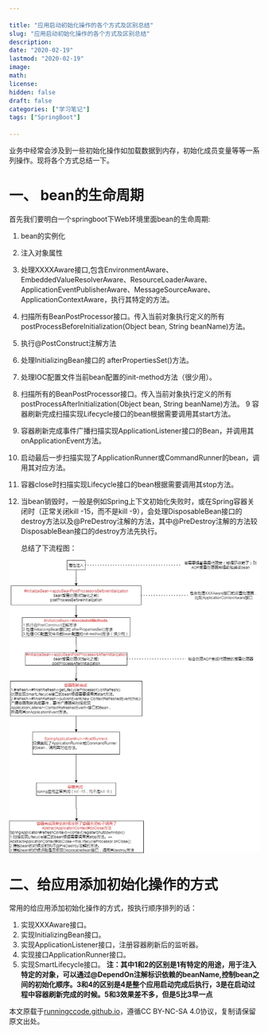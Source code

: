 ```yaml
---

title: "应用启动初始化操作的各个方式及区别总结"
slug: "应用启动初始化操作的各个方式及区别总结"
description:
date: "2020-02-19"
lastmod: "2020-02-19"
image:
math:
license:
hidden: false
draft: false
categories: ["学习笔记"]
tags: ["SpringBoot"]

---
```

业务中经常会涉及到一些初始化操作如加载数据到内存，初始化成员变量等等一系列操作。现将各个方式总结一下。
# 一、 bean的生命周期
首先我们要明白一个springboot下Web环境里面bean的生命周期:

1. bean的实例化
2. 注入对象属性
3. 处理XXXXAware接口,包含EnvironmentAware、EmbeddedValueResolverAware、ResourceLoaderAware、ApplicationEventPublisherAware、MessageSourceAware、ApplicationContextAware，执行其特定的方法。
4. 扫描所有BeanPostProcessor接口。传入当前对象执行定义的所有postProcessBeforeInitialization(Object bean, String beanName)方法。
5. 执行@PostConstruct注解方法
6. 处理InitializingBean接口的 afterPropertiesSet()方法。
7. 处理IOC配置文件当前bean配置的init-method方法（很少用）。
8. 扫描所有的BeanPostProcessor接口。传入当前对象执行定义的所有postProcessAfterInitialization(Object bean, String beanName)方法。
   9 容器刷新完成扫描实现Lifecycle接口的bean根据需要调用其start方法。
10. 容器刷新完成事件广播扫描实现ApplicationListener<ContextRefreshedEvent>接口的Bean，并调用其onApplicationEvent方法。
11. 启动最后一步扫描实现了ApplicationRunner或CommandRunner的bean，调用其对应方法。
12. 容器close时扫描实现Lifecycle接口的bean根据需要调用其stop方法。
13. 当bean销毁时，一般是例如Spring上下文初始化失败时，或在Spring容器关闭时（正常关闭kill -15，而不是kill -9），会处理DisposableBean接口的destroy方法以及@PreDestroy注解的方法，其中@PreDestroy注解的方法较DisposableBean接口的destroy方法先执行。

    总结了下流程图：

  ![img.png](img.png)

# 二、给应用添加初始化操作的方式
常用的给应用添加初始化操作的方式，按执行顺序排列的话：
1. 实现XXXAware接口。
2. 实现InitializingBean接口。
3. 实现ApplicationListener<ContextRefreshedEvent>接口，注册容器刷新后的监听器。
4. 实现接口ApplicationRunner接口。
5. 实现SmartLifecycle接口。
   **注：其中1和2的区别是1有特定的用途，用于注入特定的对象，可以通过@DependOn注解标识依赖的beanName,控制bean之间的初始化顺序。3和4的区别是4是整个应用启动完成后执行，3是在启动过程中容器刷新完成的时候。5和3效果差不多，但是5比3早一点**












本文原载于[runningccode.github.io](https://runningccode.github.io)，遵循CC BY-NC-SA 4.0协议，复制请保留原文出处。